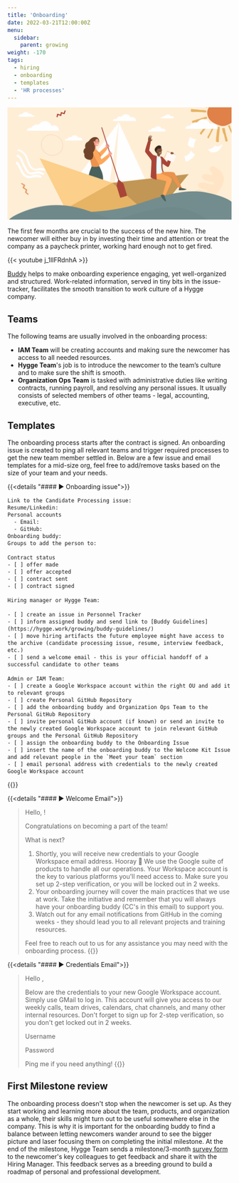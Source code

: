 ```yaml
---
title: 'Onboarding'
date: 2022-03-21T12:00:00Z
menu:
  sidebar:
    parent: growing
weight: -170
tags:
  - hiring
  - onboarding
  - templates
  - 'HR processes'
---
```


![Onboarding](/img/growing/onboarding.png)

The first few months are crucial to the success of the new hire. The newcomer will either buy in by investing their time and attention or treat the company as a paycheck printer, working hard enough not to get fired.

{{< youtube j_1lIFRdnhA >}}

 
[Buddy](https://hygge.work/growing/buddy-guidelines/) helps to make onboarding experience engaging, yet well-organized and structured. Work-related information, served in tiny bits in the issue-tracker, facilitates the smooth transition to work culture of a Hygge company. 

## Teams 

The following teams are usually involved in the onboarding process:

- **IAM Team** will be creating accounts and making sure the newcomer has access to all needed resources.
- **Hygge Team**'s job is to introduce the newcomer to the team’s culture and to make sure the shift is smooth.
- **Organization Ops Team** is tasked with administrative duties like writing contracts, running payroll, and resolving any personal issues. It usually consists of selected members of other teams - legal, accounting, executive, etc.

## Templates

The onboarding process starts after the contract is signed. An onboarding issue is created to ping all relevant teams and trigger required processes to get the new team member settled in. Below are a few issue and email templates for a mid-size org, feel free to add/remove tasks based on the size of your team and your needs.

{{<details  "#### ► Onboarding issue">}}
```
Link to the Candidate Processing issue:
Resume/Linkedin:
Personal accounts
  - Email:
  - GitHub:
Onboarding buddy:
Groups to add the person to:

Contract status
- [ ] offer made
- [ ] offer accepted
- [ ] contract sent
- [ ] contract signed

Hiring manager or Hygge Team:

- [ ] create an issue in Personnel Tracker
- [ ] inform assigned buddy and send link to [Buddy Guidelines](https://hygge.work/growing/buddy-guidelines/)
- [ ] move hiring artifacts the future employee might have access to the archive (candidate processing issue, resume, interview feedback, etc.)
- [ ] send a welcome email - this is your official handoff of a successful candidate to other teams

Admin or IAM Team:
- [ ] create a Google Workspace account within the right OU and add it to relevant groups
- [ ] create Personal GitHub Repository
- [ ] add the onboarding buddy and Organization Ops Team to the Personal GitHub Repository
- [ ] invite personal GitHub account (if known) or send an invite to the newly created Google Workspace account to join relevant GitHub groups and the Personal GitHub Repository
- [ ] assign the onboarding buddy to the Onboarding Issue
- [ ] insert the name of the onboarding buddy to the Welcome Kit Issue and add relevant people in the `Meet your team` section
- [ ] email personal address with credentials to the newly created Google Workspace account
```
{{</details>}}

{{<details  "#### ► Welcome Email">}}
> Hello, !
>
> Congratulations on becoming a part of the team!
>
> What is next?
>
> 1. Shortly, you will receive new credentials to your Google Workspace email address. Hooray 🎉 We use the Google suite of products to handle all our operations. Your Workspace account is the key to various platforms you'll need access to. Make sure you set up 2-step verification, or you will be locked out in 2 weeks.
> 2. Your onboarding journey will cover the main practices that we use at work. Take the initiative and remember that you will always have your onboarding buddy (CC's in this email) to support you.
> 3. Watch out for any email notifications from GitHub in the coming weeks - they should lead you to all relevant projects and training resources.
>
> Feel free to reach out to us for any assistance you may need with the onboarding process.
{{</details>}}

{{<details  "#### ► Credentials Email">}}
> Hello ,
>
> Below are the credentials to your new Google Workspace account. Simply use GMail to log in. This account will give you access to our weekly calls, team drives, calendars, chat channels, and many other internal resources. Don't forget to sign up for 2-step verification, so you don't get locked out in 2 weeks.
>
> Username
>
> Password
>
> Ping me if you need anything!
{{</details>}}

## First Milestone review
The onboarding process doesn't stop when the newcomer is set up. As they start working and learning more about the team, products, and organization as a whole, their skills might turn out to be useful somewhere else in the company. This is why it is important for the onboarding buddy to find a balance between letting newcomers wander around to see the bigger picture and laser focusing them on completing the initial milestone. At the end of the milestone, Hygge Team sends a milestone/3-month [survey form](https://forms.gle/yY1QoP2yahNKoVZz6) to the newcomer's key colleagues to get feedback and share it with the Hiring Manager. This feedback serves as a breeding ground to build a roadmap of personal and professional development.
